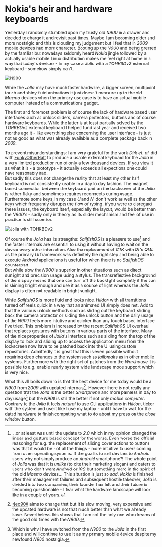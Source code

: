 # Nokia's heir and hardware keyboards

Yesterday I randomly stumbled upon my trusty old _N900_ in a drawer and decided to charge it and revisit past times. Maybe I am becoming older and more nostalgic and this is clouding my judgement but I feel that in _2009_ mobile devices had more character. Booting up the _N900_ and being greeted by the familiar but nowadays seldomly heard _Nokia_ jingle followed by a actually usable mobile Linux distribution makes me feel right at home in a way that today's devices - in my case a _Jolla_ with a _TOHKBDv2_ external keyboard - somehow simply can't.

![N900](https://static.kummerlaender.eu/media/n900.png)

While the _Jolla_ may have much faster hardware, a bigger screen, multipoint touch and shiny fluid animations it just doesn't measure up to the old _Maemo_ devices when the primary use case is to have an actual mobile computer instead of a communications gadget.

The first and foremost problem is of course the lack of hardware based user interfaces such as unlock sliders, camera protectors, buttons and of course hardware keyboards. While the latter is at least partially solved by the _TOHKBDv2_ external keyboard I helped fund last year and received two months ago it - like everything else concerning the user interface - is just not as good as what was already available as a complete package back in _2009_.

To prevent misunderstandings: I am very grateful for the work _Dirk et. al._ did with [FunkyOtherHalf] to produce a usable external keyboard for the _Jolla_ in a very limited production run of only a few thousand devices. If you view it as what it is - a prototype - it actually exceeds all expections one could have reasonably had.  
But sadly this does not change the reality that at least my other half keyboard is not consistently usable in a day to day fashion. The magnet based connection between the keyboard part an the backcover of the _Jolla_ is rather flaky and sometimes requires reconnects during usage. Furthermore some keys, in my case _U_ and _N_, don't work as well as the other keys which frequently disrupts the flow of typing. If you were to disregard these issues, the keyboard itself, especially the layout, would be better than the _N900_'s - sadly only in theory as its slider mechanism and feel of use in practice is still superior.

![Jolla with TOHKBDv2](https://static.kummerlaender.eu/media/jolla.png)

Of course the _Jolla_ has its strengths: _SailfishOS_ is a pleasure to use[^0] and the faster internals are essential to using it without having to wait on the device every other interaction. Also the replacement of _GTK_ with _Qt's QML_ as the primary _UI_ framework was definitely the right step and being able to execute _Android_ applications is useful for when there is no _SailfishOS_ counterpart.  
But while slow the _N900_ is superior in other situations such as direct sunlight and precision usage using a stylus. The transreflective background of the display means that one can turn off the backlight completly if the sun is shining bright enough and use it as a source of light whereas the _Jolla_ display is often not readable in bright sunlight.

While _SailfishOS_ is more fluid and looks nice, _Hildon_ with all transitions turned off feels quick in a way that an animated UI simply does not. Add to that the various unlock methods such as sliding out the keyboard, sliding back the camera protector or sliding the unlock button and the daily usage of the _N900_ feels more intutive and quicker than any touch based interface I've tried. This problem is increased by the recent _SailfishOS_ UI overhaul that replaces gestures with buttons in various parts of the interface. Many of the nice properties of _Jolla's_ interface such as sliding from the top of the display to lock and sliding up to access the application menu from the lockscreen now have to be patched back into the UI using custom repositories. Admittedly it is great that this is even possible without requiring deep changes to the system such as _jailbreaks_ as in other mobile systems. Furthermore with the right set of patches from the _Warehouse_ it is possible to e.g. enable nearly system wide landscape mode support which is very nice.

What this all boils down to is that the best device for me today would be a _N900_ from _2009_ with updated internals[^1]. However there is not really any question that the _Jolla_ is the better _Smartphone_ and more painless in day to day usage[^2] but the _N900_ is still the better if not only _mobile computer_. Contrary to the _Jolla_ it feels _natural_ to use CLI applications in _Hildon_, ticker with the system and use it like I use my laptop - until I have to wait for the dated hardware to finish computing what to do about my press on the _close window_ button.

[^0]: …or at least was until the update to _2.0_ which in my opinion changed the linear and gesture based concept for the worse. Even worse the official reasoning for e.g. the replacement of sliding cover actions to buttons was that it would be - of all the things - more intuitive to users coming from other operating systems. If the goal is to sell devices to _Android_ users why not simply produce an _Android_ smartphone?! The whole point of _Jolla_ was that it is _unlike_ (to cite their marketing slogan) and caters to users who don't want _Android_ or _iOS_ but something more in the spirit of the old _Maemo_ devices… This situation is just so _sad_. _Nokia_ is finished after their management failures and subsequent hostile takeover, _Jolla_ is divided into two companies, their founder has left and their future is becoming questionable - I fear what the hardware landscape will look like in a couple of years.
[^1]: [Neo900](http://neo900.org/) aims to change that but it is slow moving, very expensive and the updated hardware is not that much better than what we already have. Nevertheless this shows that I am not the only one who dreams of the good old times with the _N900_.
[^2]: Which is why I have switched from the _N900_ to the _Jolla_ in the first place and will continue to use it as my primary mobile device despite my newfound _N900_ nostalgia.

[FunkyOtherHalf]: http://funkyotherhalf.com/
